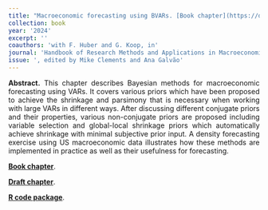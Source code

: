 ```yaml
---
title: "Macroeconomic forecasting using BVARs. [Book chapter](https://doi.org/10.4337/9781035310050.00006)"
collection: book
year: '2024'
excerpt: ''
coauthors: 'with F. Huber and G. Koop, in' 
journal: 'Handbook of Research Methods and Applications in Macroeconomic Forecasting'
issue: ', edited by Mike Clements and Ana Galvão'
---
```


<p align="justify"> <b>Abstract.</b> This chapter describes Bayesian methods for macroeconomic forecasting using VARs. It covers various priors which have been proposed to achieve the shrinkage and parsimony that is necessary when working with large VARs in different ways. After discussing different conjugate priors and their properties, various non-conjugate priors are proposed including variable selection and global-local shrinkage priors which automatically achieve shrinkage with minimal subjective prior input.  A density forecasting exercise using US macroeconomic data illustrates how these methods are implemented in practice as well as their usefulness for forecasting.
</p>

[**Book chapter**](https://doi.org/10.4337/9781035310050.00006).

[**Draft chapter**](https://www.dropbox.com/scl/fi/cry8xuxkwwdtc3matz8g1/HHK_bookchp.pdf?rlkey=45ysy3b2hpqykkxormms9bipe&dl=0).

[**R code package**](https://github.com/nhauzenb/hhk-bkchpt-bvars).
